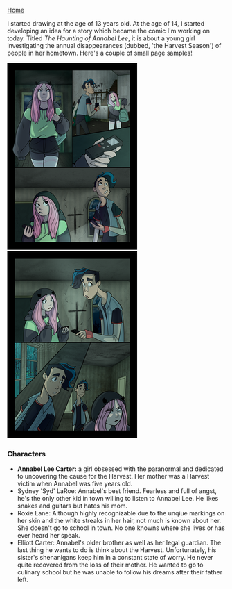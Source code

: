 [Home](README.md)

I started drawing at the age of 13 years old. At the age of 14, I started developing an idea for a story which became the comic I'm working on today. Titled *The Haunting of Annabel Lee*, it is about a young girl investigating the annual disappearances (dubbed, 'the Harvest Season') of people in her hometown.
Here's a couple of small page samples!

  ![Page1](page1.png)
  ![page2](page2.png)

### Characters
* **Annabel Lee Carter:** a girl obsessed with the paranormal and dedicated to uncovering the cause for the Harvest. Her mother was a Harvest victim when Annabel was five years old.
* Sydney 'Syd' LaRoe: Annabel's best friend. Fearless and full of angst, he's the only other kid in town willing to listen to Annabel Lee. He likes snakes and guitars but hates his mom. 
* Roxie Lane: Although highly recognizable due to the unqiue markings on her skin and the white streaks in her hair, not much is known about her. She doesn't go to school in town. No one knowns where she lives or has ever heard her speak.
* Elliott Carter: Annabel's older brother as well as her legal guardian. The last thing he wants to do is think about the Harvest. Unfortunately, his sister's shenanigans keep him in a constant state of worry. He never quite recovered from the loss of their mother. He wanted to go to culinary school but he was unable to follow his dreams after their father left.
